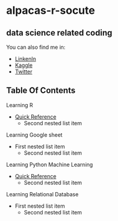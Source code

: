 # alpacas-r-socute
## data science related coding 
You can also find me in:
- [LinkenIn](https://www.linkedin.com/in/cyrusemoreno/)
- [Kaggle](https://www.kaggle.com/cyrusmoreno)
- [Twitter](https://twitter.com/CyrusEMoreno)

## Table Of Contents

Learning R
   - [Quick Reference](/r/quick_ref.md)
     - Second nested list item

Learning Google sheet
   - First nested list item
     - Second nested list item

Learning Python Machine Learning
   - [Quick Reference](/py/quick_ref.md)
     - Second nested list item

Learning Relational Database
   - First nested list item
     - Second nested list item
